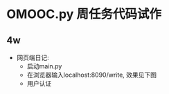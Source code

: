 # OMOOC.py 周任务代码试作

## 4w

- 网页端日记:
    + 启动main.py
    + 在浏览器输入localhost:8090/write, 效果见下图
    + 用户认证